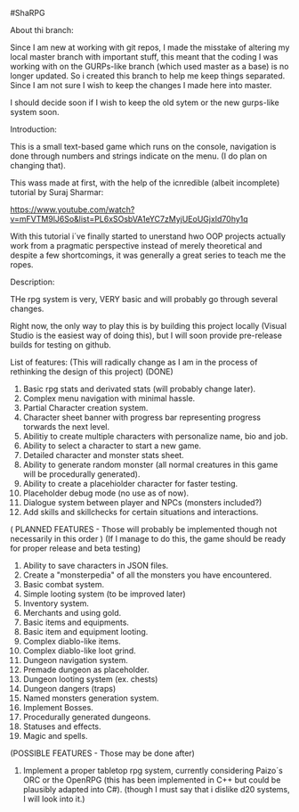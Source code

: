 #ShaRPG

About thi branch:

Since I am new at working with git repos, I made the misstake of altering my local master branch with important stuff, this
meant that the coding I was working with on the GURPs-like branch (which used master as a base) is no longer updated. So i created
this branch to help me keep things separated. Since I am not sure I wish to keep the changes I made here into master.

I should decide soon if I wish to keep the old sytem or the new gurps-like system soon.

Introduction:

This is a small text-based game which runs on the console, navigation is done through numbers and strings indicate on the menu. (I do plan on changing that).

This wass made at first, with the help of the icnredible (albeit incomplete) tutorial by Suraj Sharmar:

https://www.youtube.com/watch?v=mFVTM9lJ6So&list=PL6xSOsbVA1eYC7zMyjUEoUGjxId70hy1q

With this tutorial i´ve finally started to unerstand hwo OOP projects actually work from a pragmatic perspective instead of merely theoretical
and despite a few shortcomings, it was generally a great series to teach me the ropes.

Description:

THe rpg system is very, VERY basic and will probably go through several changes.

Right now, the only way to play this is by building this project locally (Visual Studio is the easiest way of doing this), but I will soon provide
pre-release builds for testing on github.

List of features:
(This will radically change as I am in the process of rethinking the design of this project)
(DONE)
1. Basic rpg stats and derivated stats (will probably change later).
2. Complex menu navigation with minimal hassle.
3. Partial Character creation system.
4. Character sheet banner with progress bar representing progress torwards the next level.
5. Abilitiy to create multiple characters with personalize name, bio and job.
6. Ability to select a character to start a new game.
7. Detailed character and monster stats sheet.
8. Ability to generate random monster (all normal creatures in this game will be procedurally generated).
9. Ability to create a placehiolder character for faster testing.
10. Placeholder debug mode (no use as of now).
11. Dialogue system between player and NPCs (monsters included?)
12. Add skills and skillchecks for certain situations and interactions.

( PLANNED FEATURES - Those will probably be implemented though not necessarily in this order )
(If I manage to do this, the game should be ready for proper release and beta testing)
1. Ability to save characters in JSON files.
2. Create a "monsterpedia" of all the monsters you have encountered.
3. Basic combat system.
4. Simple looting system (to be improved later)
5. Inventory system.
6. Merchants and using gold.
7. Basic items and equipments.
8. Basic item and equipment looting.
9. Complex diablo-like items.
10. Complex diablo-like loot grind.
11. Dungeon navigation system.
12. Premade dungeon as placeholder.
13. Dungeon looting system (ex. chests)
14. Dungeon dangers (traps)
15. Named monsters generation system.
16. Implement Bosses.
17. Procedurally generated dungeons.
18. Statuses and effects.
19. Magic and spells.

(POSSIBLE FEATURES - Those may be done after)
1. Implement a proper tabletop rpg system, currently considering Paizo´s ORC or the OpenRPG (this has been implemented in C++ but could be plausibly adapted into C#).
(though I must say that i dislike d20 systems, I will look into it.)

